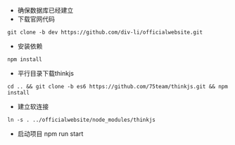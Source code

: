 * 确保数据库已经建立
* 下载官网代码
```
git clone -b dev https://github.com/div-li/officialwebsite.git
```

* 安装依赖

```
npm install 
```

* 平行目录下载thinkjs

```
cd .. && git clone -b es6 https://github.com/75team/thinkjs.git && npm install 
```

* 建立软连接 

```
ln -s . ../officialwebsite/node_modules/thinkjs 
```

* 启动项目
npm run start

